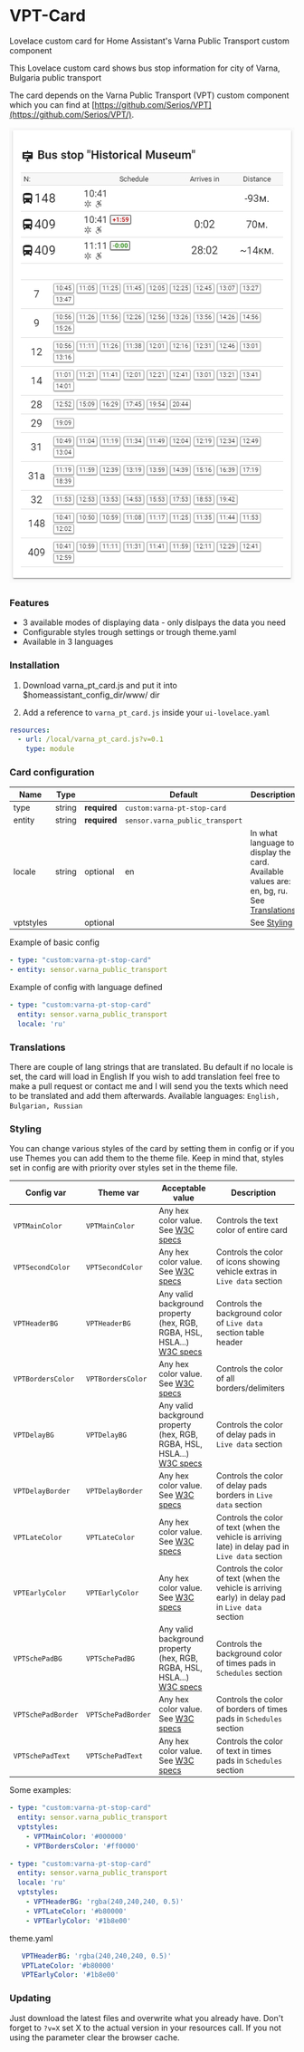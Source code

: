 # VPT-Card
 Lovelace custom card for Home Assistant's Varna Public Transport custom component

This Lovelace custom card shows bus stop information for city of Varna, Bulgaria public transport<p>
The card depends on the Varna Public Transport (VPT) custom component which you can find at
[https://github.com/Serios/VPT](https://github.com/Serios/VPT/).

![VPT-Card Lovelace example](vpt_card_preview.jpg)

### Features
* 3 available modes of displaying data - only dislpays the data you need
* Configurable styles trough settings or trough theme.yaml
* Available in 3 languages

### Installation
1. Download varna_pt_card.js and put it into $homeassistant_config_dir/www/ dir<br />

2. Add a reference to `varna_pt_card.js` inside your `ui-lovelace.yaml`

  ```yaml
  resources:
    - url: /local/varna_pt_card.js?v=0.1
      type: module
  ```

### Card configuration

| Name | Type |         | Default | Description |
|------|------|---------|---------|-------------|
| type | string | **required** | `custom:varna-pt-stop-card` |  |
| entity | string | **required** | `sensor.varna_public_transport` |  |
| locale | string | optional | en | In what language to display the card. Available values are: en, bg, ru. See [Translations](#translations) |
| vptstyles |  | optional |  | See [Styling](#Styling) |

Example of basic config

```yaml
- type: "custom:varna-pt-stop-card"
- entity: sensor.varna_public_transport
```

Example of config with language defined

```yaml
- type: "custom:varna-pt-stop-card"
  entity: sensor.varna_public_transport
  locale: 'ru'
```


### Translations
There are couple of lang strings that are translated. Bu default if no locale is set, the card will load in English
If you wish to add translation feel free to make a pull request or contact me and I will send you the texts which need to be translated and add them afterwards.
Available languages: `English, Bulgarian, Russian`


### Styling
You can change various styles of the card by setting them in config or if you use Themes you can add them to the theme file.
Keep in mind that, styles set in config are with priority over styles set in the theme file.

| Config var | Theme var | Acceptable value | Description |
|------------|-----------|------------------|-------------|
| `VPTMainColor` | `VPTMainColor` | Any hex color value. See [W3C specs](https://www.w3schools.com/cssref/css_colors.asp) | Controls the text color of entire card
| `VPTSecondColor` | `VPTSecondColor` | Any hex color value. See [W3C specs](https://www.w3schools.com/cssref/css_colors.asp) | Controls the color of icons showing vehicle extras in `Live data` section
| `VPTHeaderBG` | `VPTHeaderBG` | Any valid background property (hex, RGB, RGBA, HSL, HSLA...) [W3C specs](https://www.w3schools.com/cssref/css3_pr_background.asp) | Controls the background color of `Live data` section table header
| `VPTBordersColor` | `VPTBordersColor` | Any hex color value. See [W3C specs](https://www.w3schools.com/cssref/css_colors.asp) | Controls the color of all borders/delimiters
| `VPTDelayBG` | `VPTDelayBG` | Any valid background property (hex, RGB, RGBA, HSL, HSLA...) [W3C specs](https://www.w3schools.com/cssref/css3_pr_background.asp) | Controls the color of delay pads in `Live data` section
| `VPTDelayBorder` | `VPTDelayBorder` | Any hex color value. See [W3C specs](https://www.w3schools.com/cssref/css_colors.asp) | Controls the color of delay pads borders in `Live data` section
| `VPTLateColor` | `VPTLateColor` | Any hex color value. See [W3C specs](https://www.w3schools.com/cssref/css_colors.asp) | Controls the color of text (when the vehicle is arriving late) in delay pad in `Live data` section
| `VPTEarlyColor` | `VPTEarlyColor` | Any hex color value. See [W3C specs](https://www.w3schools.com/cssref/css_colors.asp) | Controls the color of text (when the vehicle is arriving early) in delay pad in `Live data` section
| `VPTSchePadBG` | `VPTSchePadBG` | Any valid background property (hex, RGB, RGBA, HSL, HSLA...) [W3C specs](https://www.w3schools.com/cssref/css3_pr_background.asp) | Controls the background color of times pads in `Schedules` section
| `VPTSchePadBorder` | `VPTSchePadBorder` | Any hex color value. See [W3C specs](https://www.w3schools.com/cssref/css_colors.asp) | Controls the color of borders of times pads in `Schedules` section
| `VPTSchePadText` | `VPTSchePadText` | Any hex color value. See [W3C specs](https://www.w3schools.com/cssref/css_colors.asp) | Controls the color of text in times pads in `Schedules` section

Some examples:

```yaml
- type: "custom:varna-pt-stop-card"
  entity: sensor.varna_public_transport
  vptstyles:
    - VPTMainColor: '#000000'
    - VPTBordersColor: '#ff0000'
```



```yaml
- type: "custom:varna-pt-stop-card"
  entity: sensor.varna_public_transport
  locale: 'ru'
  vptstyles:
    - VPTHeaderBG: 'rgba(240,240,240, 0.5)'
    - VPTLateColor: '#b80000'
    - VPTEarlyColor: '#1b8e00'
```


theme.yaml
```yaml
   VPTHeaderBG: 'rgba(240,240,240, 0.5)'
   VPTLateColor: '#b80000'
   VPTEarlyColor: '#1b8e00'
```

 ### Updating

Just download the latest files and overwrite what you already have. Don't forget to `?v=X` set X to the actual version in your resources call. If you not using the parameter clear the browser cache.
